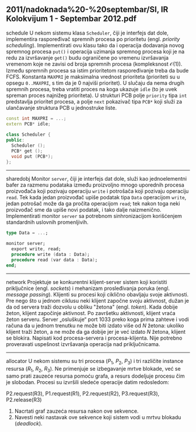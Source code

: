 2011/nadoknada%20-%20septembar/SI, IR Kolokvijum 1 - Septembar 2012.pdf
--------------------------------------------------------------------------------
schedule
U  nekom  sistemu  klasa `Scheduler`,  čiji  je  interfejs  dat  dole,  implementira  raspoređivač spremnih procesa po prioritetu (engl. *priority scheduling*). Implementirati ovu klasu tako da i operacija  dodavanja  novog  spremnog  procesa `put()` i  operacija  uzimanja  spremnog  procesa koji je na redu za izvršavanje `get()` budu ograničene po vremenu izvršavanja vremenom koje ne zavisi od broja spremnih procesa (kompleksnost $\mathcal{O}(1)$). Između spremnih procesa sa istim prioritetom raspoređivanje treba da bude FCFS. Konstanta `MAXPRI` je  maksimalna  vrednost prioriteta (prioriteti su u opsegu `0..MAXPRI`, s tim da je 0 najviši prioritet). U slučaju da nema drugih spremnih procesa, treba vratiti proces na koga ukazuje `idle` (to je uvek spreman proces najnižeg prioriteta). U  strukturi PCB polje `priority` tipa `int` predstavlja  prioritet procesa,  a polje `next` pokazivač tipa `PCB*` koji služi za ulančavanje struktura PCB u jednostruke liste. 
```cpp
const int MAXPRI = ...; 
extern PCB* idle; 
 
class Scheduler { 
public:  
  Scheduler (); 
  PCB* get (); 
  void put (PCB*); 
}; 
```

--------------------------------------------------------------------------------
sharedobj
Monitor `server`, čiji je interfejs dat dole, služi kao jednoelementni bafer za razmenu podataka između proizvoljno mnogo uporednih procesa proizvođača koji pozivaju operaciju `write` i potrošača koji pozivaju operaciju `read`.  Tek  kada  jedan proizvođač upiše podatak tipa `Data` operacijom `write`, jedan potrošač može da ga pročita operacijom `read`;  tek  nakon  toga neki proizvođač  sme  da  upiše  novi  podatak,  i  tako  dalje  naizmenično.  Implementirati  monitor `server` sa potrebnom sinhronizacijom korišćenjem standardnih uslovnih promenljivih. 
```ada
type Data = ...; 
 
monitor server; 
  export write, read; 
  procedure write (data : Data); 
  procedure read (var data : Data); 
end; 
```

--------------------------------------------------------------------------------
network
Projektuje  se  konkurentni  klijent-server  sistem  koji  koristiti  priključnice  (engl. *sockets*)  i mehanizam prosleđivanja poruka (engl. *message passing*). Klijenti su procesi koji ciklično obavljaju svoje aktivnosti. Pre nego što u jednom ciklusu neki klijent započne svoju aktivnost, dužan je da od servera traži dozvolu u obliku "žetona" (engl. *token*). Kada dobije žeton, klijent započinje aktivnost. Po završetku aktivnosti, klijent vraća žeton serveru. Server „osluškuje“ port  1033  preko  koga  prima  zahteve  i vodi računa da u jednom trenutku ne može biti izdato više od $N$ žetona: ukoliko klijent traži žeton, a ne može da ga dobije jer je već izdato $N$ žetona,  klijent  se  blokira.  Napisati kod  procesa-servera  i  procesa-klijenta.  Nije  potrebno proveravati uspešnost izvršavanja operacija nad priključnicama. 

--------------------------------------------------------------------------------
allocator
U  nekom  sistemu  su  tri  procesa  ($P_1$, $P_2$, $P_3$) i tri različite instance resursa ($R_1$, $R_2$, $R_3$). Ne 
primenjuje se izbegavanje mrtve blokade, već se samo prati zauzeće resursa pomoću grafa, a 
resurs  dodeljuje  procesu  čim  je  slobodan.   Procesi  su  izvršili  sledeće  operacije   datim 
redosledom: 

P2.request(R3), P1.request(R1), P2.request(R2), P3.request(R3), P2.release(R3) 

1. Nacrtati graf zauzeća resursa nakon ove sekvence. 
2. Navesti neki nastavak ove sekvence koji sistem vodi u mrtvu blokadu (*deadlock*). 
